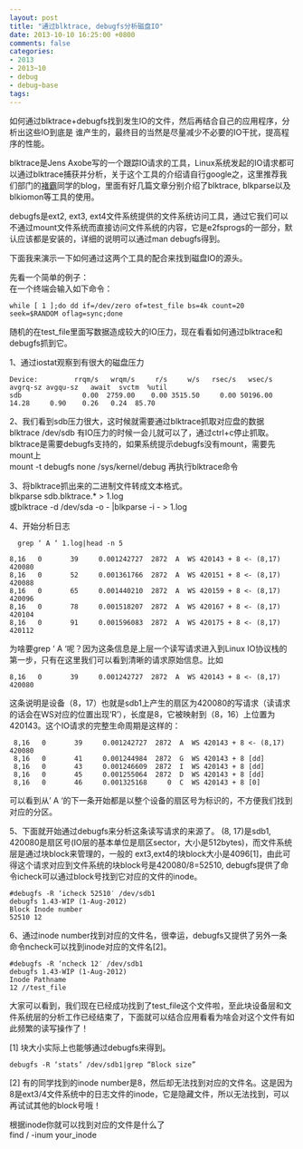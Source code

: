 ```yaml
---
layout: post
title: "通过blktrace, debugfs分析磁盘IO"
date: 2013-10-10 16:25:00 +0800
comments: false
categories:
- 2013
- 2013~10
- debug
- debug~base
tags:
---
```

如何通过blktrace+debugfs找到发生IO的文件，然后再结合自己的应用程序，分析出这些IO到底是 谁产生的，最终目的当然是尽量减少不必要的IO干扰，提高程序的性能。

blktrace是Jens Axobe写的一个跟踪IO请求的工具，Linux系统发起的IO请求都可以通过blktrace捕获并分析，关于这个工具的介绍请自行google之，这里推荐我们部门的[褚霸](http://blog.yufeng.info/)同学的blog，里面有好几篇文章分别介绍了blktrace, blkparse以及blkiomon等工具的使用。

debugfs是ext2, ext3, ext4文件系统提供的文件系统访问工具，通过它我们可以不通过mount文件系统而直接访问文件系统的内容，它是e2fsprogs的一部分，默认应该都是安装的，详细的说明可以通过man debugfs得到。

下面我来演示一下如何通过这两个工具的配合来找到磁盘IO的源头。

先看一个简单的例子：  
在一个终端会输入如下命令：  
```
while [ 1 ];do dd if=/dev/zero of=test_file bs=4k count=20 seek=$RANDOM oflag=sync;done
```
随机的在test_file里面写数据造成较大的IO压力，现在看看如何通过blktrace和debugfs抓到它。

1、通过iostat观察到有很大的磁盘压力
```
Device:         rrqm/s   wrqm/s     r/s     w/s   rsec/s   wsec/s avgrq-sz avgqu-sz   await  svctm  %util
sdb               0.00  2759.00    0.00 3515.50     0.00 50196.00    14.28     0.90    0.26   0.24  85.70
```

2、我们看到sdb压力很大，这时候就需要通过blktrace抓取对应盘的数据  
  blktrace /dev/sdb   有IO压力的时候一会儿就可以了，通过ctrl+c停止抓取。  
  blktrace是需要debugfs支持的，如果系统提示debugfs没有mount，需要先mount上  
  mount -t debugfs none /sys/kernel/debug 再执行blktrace命令  

3、将blktrace抓出来的二进制文件转成文本格式。  
  blkparse sdb.blktrace.* > 1.log  
或blktrace  -d /dev/sda -o - |blkparse -i - > 1.log

4、开始分析日志
```
  grep ‘ A ‘ 1.log|head -n 5

8,16   0       39     0.001242727  2872  A  WS 420143 + 8 <- (8,17) 420080
8,16   0       52     0.001361766  2872  A  WS 420151 + 8 <- (8,17) 420088
8,16   0       65     0.001440210  2872  A  WS 420159 + 8 <- (8,17) 420096
8,16   0       78     0.001518207  2872  A  WS 420167 + 8 <- (8,17) 420104
8,16   0       91     0.001596083  2872  A  WS 420175 + 8 <- (8,17) 420112
```

为啥要grep ‘ A ‘呢？因为这条信息是上层一个读写请求进入到Linux IO协议栈的第一步，只有在这里我们可以看到清晰的请求原始信息。比如
```
8,16   0       39     0.001242727  2872  A  WS 420143 + 8 <- (8,17) 420080
```
这条说明是设备（8，17）也就是sdb1上产生的扇区为420080的写请求（读请求的话会在WS对应的位置出现‘R’），长度是8，它被映射到（8，16）上位置为420143。这个IO请求的完整生命周期是这样的：
```
 8,16   0       39     0.001242727  2872  A  WS 420143 + 8 <- (8,17) 420080
 8,16   0       41     0.001244984  2872  G  WS 420143 + 8 [dd]
 8,16   0       43     0.001246609  2872  I  WS 420143 + 8 [dd]
 8,16   0       45     0.001255064  2872  D  WS 420143 + 8 [dd]
 8,16   0       46     0.001325168     0  C  WS 420143 + 8 [0]
```
可以看到从’ A ‘的下一条开始都是以整个设备的扇区号为标识的，不方便我们找到对应的分区。

5、下面就开始通过debugfs来分析这条读写请求的来源了。
(8, 17)是sdb1, 420080是扇区号(IO层的基本单位是扇区sector，大小是512bytes)，而文件系统层是通过块block来管理的，一般的 ext3,ext4的块block大小是4096[1]，由此可得这个请求对应到文件系统的块block号是420080/8=52510, debugfs提供了命令icheck可以通过block号找到它对应的文件的inode。
```
#debugfs -R ‘icheck 52510′ /dev/sdb1
debugfs 1.43-WIP (1-Aug-2012)
Block Inode number
52510 12
```
6、通过inode number找到对应的文件名，很幸运，debugfs又提供了另外一条命令ncheck可以找到inode对应的文件名[2]。
```
#debugfs -R ‘ncheck 12′ /dev/sdb1
debugfs 1.43-WIP (1-Aug-2012)
Inode Pathname
12 //test_file
```
大家可以看到，我们现在已经成功找到了test_file这个文件啦，至此块设备层和文件系统层的分析工作已经结束了，下面就可以结合应用看看为啥会对这个文件有如此频繁的读写操作了！



[1] 块大小实际上也能够通过debugfs来得到。
```
debugfs -R ‘stats’ /dev/sdb1|grep “Block size”
```
[2] 有的同学找到的inode number是8，然后却无法找到对应的文件名。这是因为8是ext3/4文件系统中的日志文件的inode，它是隐藏文件，所以无法找到，可以再试试其他的block号哦！

根据inode你就可以找到对应的文件是什么了  
find / -inum your_inode

